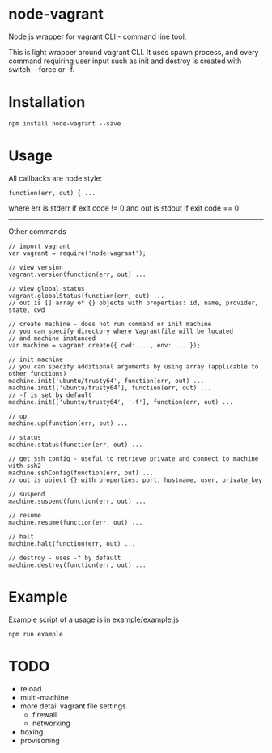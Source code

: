 # node-vagrant
Node js wrapper for vagrant CLI - command line tool.

This is light wrapper around vagrant CLI.
It uses spawn process, and every command requiring user input
such as init and destroy is created with switch --force or -f.

Installation
===

```
npm install node-vagrant --save
```

Usage
===

All callbacks are node style:
```
function(err, out) { ...
```
where err is stderr if exit code != 0 and out is stdout if exit code == 0
___
Other commands
```
// import vagrant
var vagrant = require('node-vagrant');

// view version
vagrant.version(function(err, out) ...

// view global status
vagrant.globalStatus(function(err, out) ...
// out is [] array of {} objects with properties: id, name, provider, state, cwd

// create machine - does not run command or init machine
// you can specify directory where Vagrantfile will be located
// and machine instanced
var machine = vagrant.create({ cwd: ..., env: ... });

// init machine
// you can specify additional arguments by using array (applicable to other functions)
machine.init('ubuntu/trusty64', function(err, out) ...
machine.init(['ubuntu/trusty64'], function(err, out) ...
// -f is set by default
machine.init(['ubuntu/trusty64', '-f'], function(err, out) ...

// up
machine.up(function(err, out) ...

// status
machine.status(function(err, out) ...

// get ssh config - useful to retrieve private and connect to machine with ssh2
machine.sshConfig(function(err, out) ...
// out is object {} with properties: port, hostname, user, private_key

// suspend
machine.suspend(function(err, out) ...

// resume
machine.resume(function(err, out) ...

// halt
machine.halt(function(err, out) ...

// destroy - uses -f by default
machine.destroy(function(err, out) ...

```

Example
===

Example script of a usage is in example/example.js

```
npm run example
```

TODO
===
- reload
- multi-machine
- more detail vagrant file settings
    - firewall
    - networking
- boxing
- provisoning
